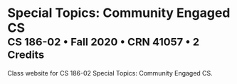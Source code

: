 <h1>Special Topics: Community Engaged CS<br/><sup>CS 186-02 • Fall 2020 • CRN 41057 • 2 Credits</sup></h1>

Class website for CS 186-02 Special Topics: Community Engaged CS.
